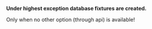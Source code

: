 **Under highest exception database fixtures are created.** 

Only when no other option (through api) is available!